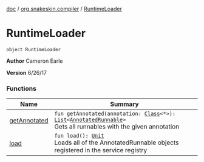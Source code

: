 [doc](../../index.md) / [org.snakeskin.compiler](../index.md) / [RuntimeLoader](./index.md)

# RuntimeLoader

`object RuntimeLoader`

**Author**
Cameron Earle

**Version**
6/26/17

### Functions

| Name | Summary |
|---|---|
| [getAnnotated](get-annotated.md) | `fun getAnnotated(annotation: `[`Class`](http://docs.oracle.com/javase/6/docs/api/java/lang/Class.html)`<*>): `[`List`](https://kotlinlang.org/api/latest/jvm/stdlib/kotlin.collections/-list/index.html)`<`[`AnnotatedRunnable`](../-annotated-runnable/index.md)`>`<br>Gets all runnables with the given annotation |
| [load](load.md) | `fun load(): `[`Unit`](https://kotlinlang.org/api/latest/jvm/stdlib/kotlin/-unit/index.html)<br>Loads all of the AnnotatedRunnable objects registered in the service registry |
